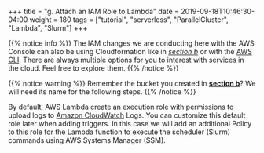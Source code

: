 +++
title = "g. Attach an IAM Role to Lambda"
date = 2019-09-18T10:46:30-04:00
weight = 180
tags = ["tutorial", "serverless", "ParallelCluster", "Lambda", "Slurm"]
+++

{{% notice info %}}
The IAM changes we are conducting here with the AWS Console can also be using Cloudformation like in [*section b*](/04-serverless/02-iam-policy-serverless.html) or with the [AWS CLI](https://docs.aws.amazon.com/cli/latest/reference/iam/index.html). There are always multiple options for you to interest with services in the cloud. Feel free to explore them.
{{% /notice %}}

{{% notice warning %}}
Remember the bucket you created in [**section b**](/04-serverless/02-serverless-iam/02-iam-policy1.html)? We will need its name for the following steps.
{{% /notice %}}

By default, AWS Lambda create an execution role with permissions to upload logs to [Amazon CloudWatch](https://aws.amazon.com/cloudwatch/) Logs. You can customize this default role later when adding triggers. In this case we will add an additional Policy to this role for the Lambda function to execute the scheduler (Slurm) commands using AWS Systems Manager (SSM).
